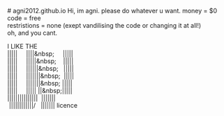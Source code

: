 #&nbsp;agni2012.github.io
Hi,&nbsp;im&nbsp;agni.&nbsp;please&nbsp;do&nbsp;whatever&nbsp;u&nbsp;want.
money&nbsp;=&nbsp;$0&nbsp;
code&nbsp;=&nbsp;free
restristions&nbsp;=&nbsp;none&nbsp;(exept&nbsp;vandilising&nbsp;the&nbsp;code&nbsp;or&nbsp;changing&nbsp;it&nbsp;at&nbsp;all!)
oh,&nbsp;and&nbsp;you&nbsp;cant.


I&nbsp;LIKE&nbsp;THE
<br>
|||||&nbsp;&nbsp;&nbsp;&nbsp;&nbsp;||||\&nbsp;&nbsp;&nbsp;&nbsp;&nbsp;&nbsp;|||||<br>
|||||&nbsp;&nbsp;&nbsp;&nbsp;&nbsp;|||||\&nbsp;&nbsp;&nbsp;&nbsp;&nbsp;|||||<br>
|||||&nbsp;&nbsp;&nbsp;&nbsp;&nbsp;||||||\&nbsp;&nbsp;&nbsp;&nbsp;|||||<br>
|||||&nbsp;&nbsp;&nbsp;&nbsp;&nbsp;|||||||\&nbsp;&nbsp;&nbsp;|||||<br>
|||||&nbsp;&nbsp;&nbsp;&nbsp;&nbsp;|||||\||\&nbsp;&nbsp;|||||<br>
|||||&nbsp;&nbsp;&nbsp;&nbsp;&nbsp;|||||&nbsp;\||\&nbsp;|||||<br>
|||||||||||||||&nbsp;&nbsp;\||\|||||<br>
&nbsp;\||||||||||||/&nbsp;&nbsp;&nbsp;\|||||||&nbsp;licence<br>

